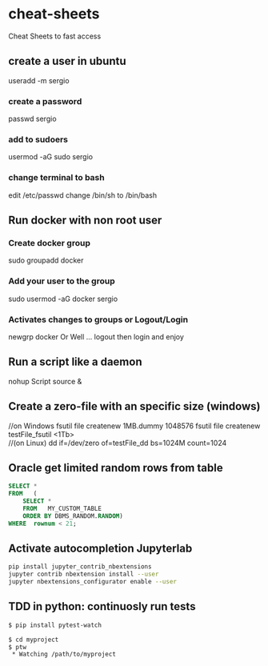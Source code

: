 # cheat-sheets
Cheat Sheets to fast  access

## create a user in ubuntu
useradd -m sergio
### create a password
passwd sergio
### add to sudoers
usermod -aG sudo sergio
### change terminal to bash
edit /etc/passwd
change /bin/sh to /bin/bash

## Run docker with non root user
### Create docker group
sudo groupadd docker
### Add your user to the group
sudo usermod -aG docker sergio
### Activates changes to groups or Logout/Login
newgrp docker
Or Well ... logout then login and enjoy

## Run a script like a daemon
nohup Script source & 

## Create a zero-file with an specific size (windows)
//on Windows
fsutil file createnew 1MB.dummy 1048576 
fsutil file createnew testFile_fsutil <1Tb>   
//(on Linux)
dd if=/dev/zero of=testFile_dd bs=1024M count=1024  

## Oracle get limited random rows from table
``` sql
SELECT *
FROM   (
    SELECT *
    FROM   MY_CUSTOM_TABLE
    ORDER BY DBMS_RANDOM.RANDOM)
WHERE  rownum < 21;
```
## Activate autocompletion Jupyterlab

``` bash
pip install jupyter_contrib_nbextensions
jupyter contrib nbextension install --user
jupyter nbextensions_configurator enable --user
```



TDD in python: continuosly run tests
------------------------------------
```bash
$ pip install pytest-watch
```

```bash
$ cd myproject
$ ptw
 * Watching /path/to/myproject
```
